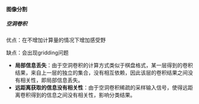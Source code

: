 #### 图像分割

##### 空洞卷积

优点：在不增加计算量的情况下增加感受野

缺点：会出现gridding问题

- **局部信息丢失**：由于空洞卷积的计算方式类似于棋盘格式，某一层得到的卷积结果，来自上一层的独立的集合，没有相互依赖，因此该层的卷积结果之间没有相关性，即局部信息丢失。
- **远距离获取的信息没有相关性**：由于空洞卷积稀疏的采样输入信号，使得远距离卷积得到的信息之间没有相关性，影响分类结果。